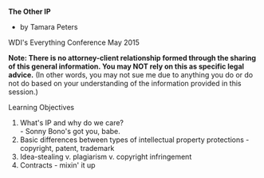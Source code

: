 <strong> The Other IP </strong>
  - by Tamara Peters

WDI's Everything Conference
May 2015

<strong>Note:  There is no attorney-client relationship formed through the sharing of this general information.   You may NOT rely on this as specific legal advice.</strong>  (In other words, you may not sue me due to anything you do or do not do based on your understanding of the information provided in this session.)


Learning Objectives
  1. What's IP and why do we care?  
    - Sonny Bono's got you, babe.
  2. Basic differences between types of intellectual property protections
    - copyright, patent, trademark
  3. Idea-stealing v. plagiarism v. copyright infringement
  4. Contracts - mixin' it up
